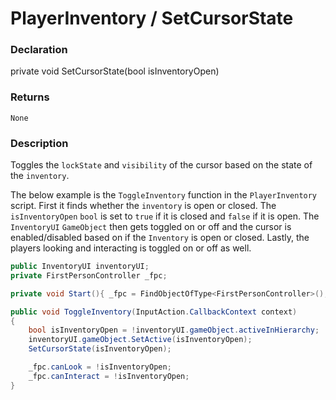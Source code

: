 # PlayerInventory / SetCursorState

### Declaration
private void SetCursorState(bool isInventoryOpen)

### Returns
`None`

### Description
Toggles the `lockState` and `visibility` of the cursor based on the state of the `inventory`.

The below example is the `ToggleInventory` function in the `PlayerInventory` script. First it finds whether the `inventory` is open or closed. The `isInventoryOpen` `bool` is set to `true` if it is closed and `false` if it is open. The `InventoryUI` `GameObject` then gets toggled on or off and the cursor is enabled/disabled based on if the `Inventory` is open or closed. Lastly, the players looking and interacting is toggled on or off as well.
```cs
public InventoryUI inventoryUI;
private FirstPersonController _fpc;

private void Start(){ _fpc = FindObjectOfType<FirstPersonController>(); }

public void ToggleInventory(InputAction.CallbackContext context)
{
    bool isInventoryOpen = !inventoryUI.gameObject.activeInHierarchy;
    inventoryUI.gameObject.SetActive(isInventoryOpen);
    SetCursorState(isInventoryOpen);

    _fpc.canLook = !isInventoryOpen;
    _fpc.canInteract = !isInventoryOpen;
}
```
